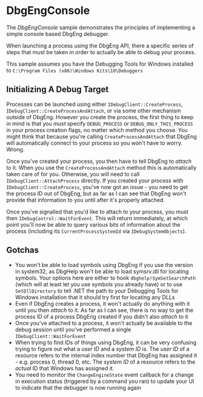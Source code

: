 # DbgEngConsole

The *DbgEngConsole* sample demonstrates the principles of implementing a simple console based DbgEng debugger.

When launching a process using the DbgEng API, there a specific series of steps that must be taken in order to actually be able to debug your process.

This sample assumes you have the Debugging Tools for Windows installed to `C:\Program Files (x86)\Windows Kits\10\Debuggers`

## Initializing A Debug Target

Processes can be launched using either `IDebugClient::CreateProcess`, `IDebugClient::CreateProcessAndAttach`, or via some other mechanism outside of DbgEng. However you create the process, the first thing to keep in mind is that you *must* specify `DEBUG_PROCESS` or `DEBUG_ONLY_THIS_PROCESS` in your process creation flags, no matter which method you choose. You might think that because you're calling `CreateProcessAndAttach` that DbgEng will automatically connect to your process so you won't have to worry. Wrong.

Once you've created your process, you then have to tell DbgEng to *attach* to it. When you use the `CreateProcessAndAttach` method this is automatically taken care of for you. Otherwise, you will need to call `IDebugClient::AttachProcess` directly. If you created your process with `IDebugClient::CreateProcess`, you've now got an issue - you need to get the process ID out of DbgEng, but as far as I can see that DbgEng won't provide that information to you until after it's properly attached.

Once you've signalled that you'd like to attach to your process, you must then `IDebugControl::WaitForEvent`. This will return immediately, at which point you'll now be able to query various bits of information about the process (including its `CurrentProcessSystemId` via `IDebugSystemObjects`).

## Gotchas

* You won't be able to load symbols using DbgEng if you use the version in system32, as DbgHelp won't be able to load symsrv.dll for locating symbols. Your options here are either to hook `dbghelp!SymSetSearchPath` (which will at least
let you use symbols you already have) or to use `SetDllDirectory` to tell .NET the path to your Debugging Tools for Windows installation that it should try first for locating any DLLs
* Even if DbgEng creates a process, it won't actually do anything with it until you then *attach* to it. As far as I can see, there is no way to get the process ID of a process DbgEng created if you didn't also *attach* to it
* Once you've attached to a process, it won't actually be available to the debug session until you've performed a single `IDebugClient::WaitForEvent`
* When trying to find IDs of things using DbgEng, it can be very confusing trying to figure out what a *user ID* and a *system ID* is. The *user ID* of a resource refers to the internal index number that DbgEng has assigned it - e.g. process 0, thread 0, etc. The *system ID* of a resource refers to the *actual* ID that Windows has assigned it.
* You need to monitor the `ChangeEngineState` event callback for a change in execution status (triggered by a command you ran) to update your UI to indicate that the debugger is now running again